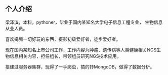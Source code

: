 ## 个人介绍

梁泽滨，本科，pythoner，毕业于国内某知名大学电子信息工程专业， 生物信息从业人员。

喜欢捣腾一切好玩的东西，摄影初级爱好者，徒步爱好者。

现在国内某知名上市公司工作，工作内容为肿瘤、遗传病等人类健康相关NGS生物信息相关内容，担任组长，带领组员研究NGS技术应用。

搭建过服务器集群，玩得了一手爬虫，搞的转MongoDB，做得了数据分析。
